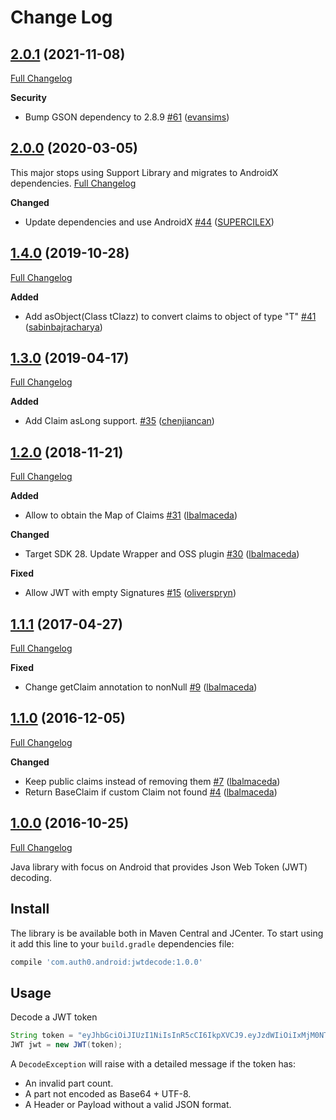 # Change Log

## [2.0.1](https://github.com/auth0/jwtdecode.android/tree/2.0.1) (2021-11-08)
[Full Changelog](https://github.com/auth0/jwtdecode.android/compare/2.0.0...2.0.1)

**Security**
- Bump GSON dependency to 2.8.9 [\#61](https://github.com/auth0/JWTDecode.Android/pull/61) ([evansims](https://github.com/evansims))

## [2.0.0](https://github.com/auth0/jwtdecode.android/tree/2.0.0) (2020-03-05)
This major stops using Support Library and migrates to AndroidX dependencies.
[Full Changelog](https://github.com/auth0/jwtdecode.android/compare/1.4.0...2.0.0)

**Changed**
- Update dependencies and use AndroidX [\#44](https://github.com/auth0/JWTDecode.Android/pull/44) ([SUPERCILEX](https://github.com/SUPERCILEX))

## [1.4.0](https://github.com/auth0/jwtdecode.android/tree/1.4.0) (2019-10-28)
[Full Changelog](https://github.com/auth0/jwtdecode.android/compare/1.3.0...1.4.0)

**Added**
- Add asObject(Class<T> tClazz) to convert claims to object of type "T" [\#41](https://github.com/auth0/JWTDecode.Android/pull/41) ([sabinbajracharya](https://github.com/sabinbajracharya))

## [1.3.0](https://github.com/auth0/jwtdecode.android/tree/1.3.0) (2019-04-17)
[Full Changelog](https://github.com/auth0/jwtdecode.android/compare/1.2.0...1.3.0)

**Added**
- Add Claim asLong support. [\#35](https://github.com/auth0/JWTDecode.Android/pull/35) ([chenjiancan](https://github.com/chenjiancan))

## [1.2.0](https://github.com/auth0/jwtdecode.android/tree/1.2.0) (2018-11-21)
[Full Changelog](https://github.com/auth0/jwtdecode.android/compare/1.1.1...1.2.0)

**Added**
- Allow to obtain the Map of Claims [\#31](https://github.com/auth0/JWTDecode.Android/pull/31) ([lbalmaceda](https://github.com/lbalmaceda))

**Changed**
- Target SDK 28. Update Wrapper and OSS plugin [\#30](https://github.com/auth0/JWTDecode.Android/pull/30) ([lbalmaceda](https://github.com/lbalmaceda))

**Fixed**
- Allow JWT with empty Signatures [\#15](https://github.com/auth0/JWTDecode.Android/pull/15) ([oliverspryn](https://github.com/oliverspryn))

## [1.1.1](https://github.com/auth0/jwtdecode.android/tree/1.1.1) (2017-04-27)
[Full Changelog](https://github.com/auth0/jwtdecode.android/compare/1.1.0...1.1.1)

**Fixed**
- Change getClaim annotation to nonNull [\#9](https://github.com/auth0/JWTDecode.Android/pull/9) ([lbalmaceda](https://github.com/lbalmaceda))

## [1.1.0](https://github.com/auth0/jwtdecode.android/tree/1.1.0) (2016-12-05)
[Full Changelog](https://github.com/auth0/jwtdecode.android/compare/1.0.0...1.1.0)

**Changed**
- Keep public claims instead of removing them [\#7](https://github.com/auth0/JWTDecode.Android/pull/7) ([lbalmaceda](https://github.com/lbalmaceda))
- Return BaseClaim if custom Claim not found [\#4](https://github.com/auth0/JWTDecode.Android/pull/4) ([lbalmaceda](https://github.com/lbalmaceda))

## [1.0.0](https://github.com/auth0/lock/tree/1.0.0) (2016-10-25)
[Full Changelog](https://github.com/auth0/lock/tree/1.0.0)

Java library with focus on Android that provides Json Web Token (JWT) decoding.

## Install
The library is be available both in Maven Central and JCenter. To start using it add this line to your `build.gradle` dependencies file:

```groovy
compile 'com.auth0.android:jwtdecode:1.0.0'
```

## Usage

Decode a JWT token

```java
String token = "eyJhbGciOiJIUzI1NiIsInR5cCI6IkpXVCJ9.eyJzdWIiOiIxMjM0NTY3ODkwIiwibmFtZSI6IkpvaG4gRG9lIiwiYWRtaW4iOnRydWV9.TJVA95OrM7E2cBab30RMHrHDcEfxjoYZgeFONFh7HgQ";
JWT jwt = new JWT(token);
```

A `DecodeException` will raise with a detailed message if the token has:
* An invalid part count.
* A part not encoded as Base64 + UTF-8.
* A Header or Payload without a valid JSON format.
